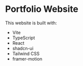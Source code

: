 # Portfolio Website

This website is built with:

- Vite
- TypeScript
- React
- shadcn-ui
- Tailwind CSS
- framer-motion
